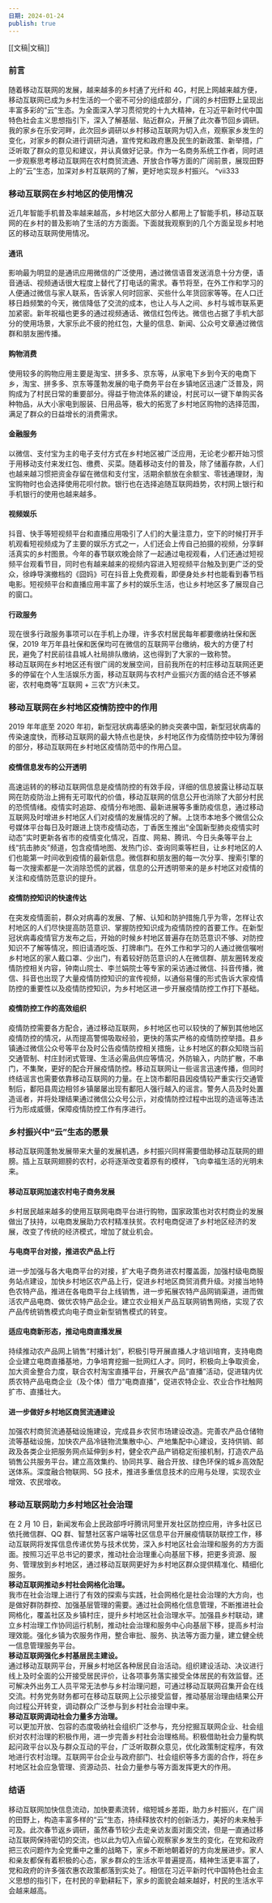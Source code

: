 ```yaml
---
日期: 2024-01-24
publish: true
---
```

  
[[文稿|文稿]]   
### 前言  
随着移动互联网的发展，越来越多的乡村通了光纤和 4G，村民上网越来越方便，移动互联网已成为乡村生活的一个密不可分的组成部分，广阔的乡村田野上呈现出丰富多彩的“云”生态。为全面深入学习贯彻党的十九大精神，在习近平新时代中国特色社会主义思想指引下，深入了解基层、贴近群众，开展了此次春节回乡调研。我的家乡在乐安河畔，此次回乡调研以乡村移动互联网为切入点，观察家乡发生的变化，对家乡的群众进行调研沟通，宣传党和政府惠及民生的新政策、新举措，广泛听取了群众的意见和建议，并认真做好记录。作为一名商务系统工作者，同时进一步观察思考移动互联网在农村商贸流通、开放合作等方面的广阔前景，展现田野上的“云”生态，加深对乡村互联网的了解，更好地实现乡村振兴。 ^vii333  
### 移动互联网在乡村地区的使用情况  
近几年智能手机普及率越来越高，乡村地区大部分人都用上了智能手机，移动互联网的在乡村的普及影响了生活的方方面面。下面就我观察到的几个方面呈现乡村地区的移动互联网使用情况。  
#### 通讯  
影响最为明显的是通讯应用微信的广泛使用，通过微信语音发送消息十分方便，语音通话、视频通话很大程度上替代了打电话的需求。春节将至，在外工作和学习的人便通过微信与家人联系，告诉家人何时回家、买些什么年货回家等等。在人口迁移日趋频繁的今天，微信降低了交流的成本，也让人与人之间、乡村与城市联系更加紧密。新年祝福也更多的通过视频通话、微信红包传达。微信也占据了手机大部分的使用场景，大家乐此不疲的抢红包，大量的信息、新闻、公众号文章通过微信群和朋友圈传播。  
#### 购物消费  
使用较多的购物应用主要是淘宝、拼多多、京东等，从家电下乡到今天的电商下乡，淘宝、拼多多、京东等蓬勃发展的电子商务平台在乡镇地区迅速广泛普及，网购成为了村民日常的重要部分。得益于物流体系的建设，村民可以一键下单购买各种物品，从大小家电到服装、日用品等，极大的拓宽了乡村地区购物的选择范围，满足了群众的日益增长的消费需求。  
#### 金融服务  
以微信、支付宝为主的电子支付方式在乡村地区被广泛应用，无论老少都开始习惯于用移动支付来发红包、缴费、买菜。随着移动支付的普及，除了储蓄存款，人们也越来越习惯把资金存留在微信和支付宝，活期余额放在余额宝、零钱通理财，淘宝购物时也会选择使用花呗付款。银行也在选择追随互联网趋势，农村网上银行和手机银行的使用也越来越多。  
#### 视频娱乐  
抖音、快手等短视频平台和直播应用吸引了人们的大量注意力，空下的时候打开手机观看短视频成为了主要的娱乐方式之一，人们还会上传自己拍摄的视频，分享鲜活真实的乡村图景。今年的春节联欢晚会除了一起通过电视观看，人们还通过短视频平台观看节目，同时也有越来越来的视频内容进入短视频平台触及到更广泛的受众，徐峥导演撤档的《囧妈》可在抖音上免费观看，即便身处乡村也能看到春节档电影。短视频平台和直播应用丰富了乡村的娱乐生活，也让乡村地区多了展现自己的窗口。  
#### 行政服务  
现在很多行政服务事项可以在手机上办理，许多农村居民每年都要缴纳社保和医保，2019 年万年县社保和医保均可在微信的互联网平台缴纳，极大的方便了村民，避免了村民前往县城人社局排队缴纳，这也得到了大家的一致称赞。    
移动互联网在乡村地区还有很广阔的发展空间，目前我所在的村庄移动互联网还更多的停留在个人生活娱乐方面，移动互联网与农村产业振兴方面的结合还不够紧密，农村电商等“互联网 + 三农”方兴未艾。  
### 移动互联网在乡村地区疫情防控中的作用  
2019 年年底至 2020 年初，新型冠状病毒感染的肺炎突袭中国，新型冠状病毒的传染速度快，而移动互联网的最大特点也是快，乡村地区作为疫情防控中较为薄弱的部分，移动互联网在乡村地区疫情防范中的作用凸显。  
#### 疫情信息发布的公开透明  
高速运转的的移动互联网信息是疫情防控的有效手段，详细的信息披露让移动互联网在防疫防治上拥有无可取代的价值，移动互联网的信息公开也消除了大部分村民的恐慌情绪。疫情实时追踪、疫情分布地图、最新进展等多重防疫信息，通过移动互联网及时增进乡村地区人们对疫情的发展情况的了解。上饶市本地多个微信公众号媒体平台每日及时跟进上饶市疫情动态，丁香医生推出“全国新型肺炎疫情实时动态”实时更新各省市的疫情变化情况，百度、网易、腾讯、今日头条等平台上线“抗击肺炎”频道，包含疫情地图、发热门诊、查询同乘等栏目，让乡村地区的人们也能第一时间收到疫情的最新信息。微信群和朋友圈的每一次分享、搜索引擎的每一次搜索都是一次消除恐慌的武器，信息的公开透明带来的是乡村地区对疫情的关注和疫情防范意识的提升。  
#### 疫情防控知识的快速传达  
在突发疫情面前，群众对病毒的发展、了解、认知和防护措施几乎为零，怎样让农村地区的人们尽快提高防范意识、掌握防控知识成为疫情防控的首要工作。在新型冠状病毒疫情官方发布之后，开始的时候乡村地区普遍存在防范意识不够、对防控知识不了解等情况，照旧请酒吃饭、打牌串门。在外工作和学习的人通过微信嘱咐乡村地区的家人戴口罩、少出门，有着较好防范意识的人在微信群、朋友圈转发疫情防控相关内容，钟南山院士、李兰娟院士等专家的采访通过微信、抖音传播，微信、抖音也出现了大量疫情防控知识的宣传视频，以通俗易懂的形式告诉大家疫情防控的重要性以及疫情防控知识，为乡村地区进一步开展疫情防控工作打下基础。  
#### 疫情防控工作的高效组织  
疫情防控需要各方配合，通过移动互联网，乡村地区也可以较快的了解到其他地区疫情防控的情况，从而提高警惕吸取经验，更快的落实严格的疫情防控举措。县乡镇通过微信公众号等平台及时公告疫情防控相关措施，让乡村地区的群众知晓当前交通管制、村庄封闭式管理、生活必需品供应等情况，外防输入，内防扩散，不串门，不集聚，更好的配合开展疫情防控。移动互联网让一些谣言迅速传播，但同时终结谣言也需要依靠移动互联网的力量。在上饶市鄱阳县因疫情较严重实行交通管制后，鄱阳县周边相邻乡镇屡屡出现有鄱阳人强行越入的谣言。警务人员及时处置造谣者，并将处理结果通过微信公众号公示，对疫情防控过程中出现的造谣等违法行为形成威慑，保障疫情防控工作有序进行。  
### 乡村振兴中“云”生态的愿景  
移动互联网蓬勃发展带来大量的发展机遇，乡村振兴同样需要借助移动互联网的翅膀。插上互联网翅膀的农村，必将逐渐改变着原有的模样，飞向幸福生活的光明未来。  
#### 移动互联网加速农村电子商务发展  
乡村居民越来越多的使用互联网电商平台进行购物，国家政策也对农村商业的发展做出了扶持，以电商发展助力农村精准扶贫。农村电商促进了乡村地区经济的发展，改变了传统的经济模式，增加了就业机会。  
#### 与电商平台对接，推进农产品上行  
进一步加强与各大电商平台的对接，扩大电子商务进农村覆盖面，加强村级电商服务站点建设，加快乡村地区农产品上行，促进乡村地区商贸消费升级。对接当地特色农特产品，推进在各电商平台上线销售，进一步拓展农特产品网销渠道，进而做活农产品电商、做优农特产品企业。建立农业相关产品互联网销售网络，实现了农产品传统销售模式向电子商业新型销售模式的转变。  
#### 适应电商新形态，推动电商直播发展  
持续推动农产品网上销售“村播计划”，积极引导开展直播人才培训培育，支持电商企业建立电商直播基地，力争培育挖掘一批网红人才。同时，积极向上争取资金，加大资金整合力度，联合农村淘宝直播平台，开展农产品“直播”活动，促进辖内优质农特产品电商企业（及个体）借力“电商直播”，促进农特企业、农业合作社触网扩市、直播壮大。  
#### 进一步做好乡村地区商贸流通建设  
加强农村商贸流通基础设施建设，完成县乡农贸市场建设改造。完善农产品仓储物流等基础设施，加快农产品冷链物流集散中心、产地集配中心建设，支持供销、邮政及各类企业把服务网点延伸到乡村，健全农产品产销稳定衔接机制，打造农产品销售公共服务平台。建立高效集约、协同共享、融合开放、绿色环保的城乡高效配送体系。深度融合物联网、5G 技术，推进多重信息技术的应用与处理，实现农业增效、农民增收。  
### 移动互联网助力乡村地区社会治理  
在 2 月 10 日，新闻发布会上民政部呼吁腾讯阿里开发社区防控应用，许多社区已依托微信群、QQ 群、智慧社区客户端等社区信息平台开展疫情联防联控工作，移动互联网将发挥信息传递优势与技术优势，深入乡村地区社会治理和服务的方方面面。按照习近平总书记的要求，推动社会治理重心向基层下移，把更多资源、服务、管理放到乡村地区，通过移动互联网更好为乡村地区群众提供精准化、精细化服务。    
**移动互联网推动乡村社会网格化治理。**    
我市在社会治理上进行了有效的探索与实践，社会网格化是社会治理的大方向，也是做好群防群控、加强基层管理的需要。通过社会网格化信息管理，不断推进社会网格化，覆盖社区及乡镇村庄，提升乡村地区社会治理水平。加强县乡村联动，建立乡村治理工作协同运行机制，推动社会治理和服务中心向基层下移，提高乡村治理效能。强化乡镇为农服务作用，整合审批、服务、执法等方面力量，建立健全统一信息管理服务平台。    
**移动互联网强化乡村基层民主建设。**    
通过移动互联网平台，开展乡村地区各种居民自治活动。组织建设活动、决议进行线上及时全面的公开接受居民评价，让各项事务落实接受全体居民的有效监督。还可解决外出务工人员平常无法参与乡村治理问题，可通过移动互联网召集开会在线交流。村务党务财务都可在移动互联网上公示接受监督，推动基层治理由结果公开向过程公开转变，调动群众广泛参与到乡村社会治理中来。    
**移动互联网调动社会力量多方治理。**    
可以更加开放、包容的态度吸纳社会组织广泛参与，充分挖掘互联网企业、社会组织对农村治理的积极作用，进一步完善乡村社会治理格局。积极借助社会力量构筑起问政平台以及与群众互动的平台，广泛听取群众意见，优化政策制定程序，有效地进行农村治理。互联网平台企业与政府部门、社会组织等多方面的合作，将在乡村地区社会应急管理、资源动员、社会力量参与等方面发挥更大的作用。  
### 结语  
移动互联网加快信息流动，加快要素流转，缩短城乡差距，助力乡村振兴，在广阔的田野上，构造丰富多样的“云”生态，持续释放农村的创新活力，美好的未来触手可及。此次春节返乡调研，虽然春节较少去走亲访友面对面交流，但是一直通过移动互联网保持密切的交流，也以此为切入点留心观察家乡发生的变化，在党和政府把三农问题作为全党重中之重的战略下，家乡不断地朝着好的方向发展进步。家人和亲友都保有着积极的心态，家乡群众的生活水平普遍提高，精神生活更丰富了，党和政府的许多强农惠农政策都落到实处了。相信在习近平新时代中国特色社会主义思想的指引下，在村民的辛勤耕耘下，家乡的面貌会越来越好，村民的生活水平会越来越高。  
